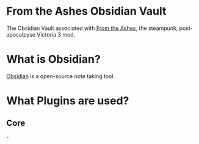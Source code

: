 # From the Ashes Obsidian Vault
The Obsidian Vault associated with [From the Ashes](https://github.com/Araxiel/From-the-Ashes/), the steampunk, post-apocalpyse Victoria 3 mod.

# What is Obsidian?
[Obsidian](https://obsidian.md/) is a open-source note taking tool.

# What Plugins are used?
## Core
    - 